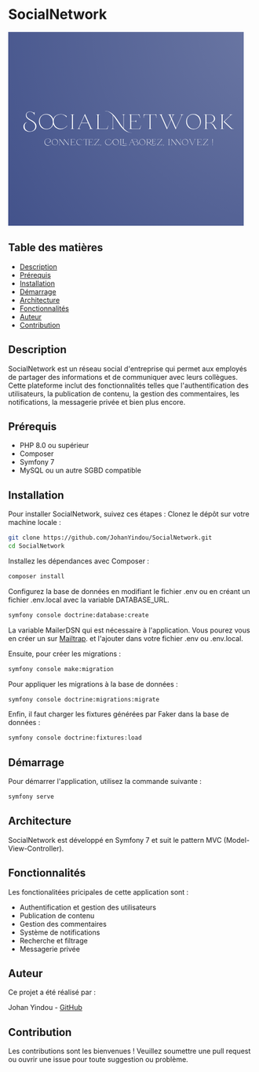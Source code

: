 # SocialNetwork

![SocialNetwork](/public/uploads/medias/Logo_SocialNetwork.png)

## Table des matières

  - [Description](#description)
  - [Prérequis](#prérequis)
  - [Installation](#installation)
  - [Démarrage](#démarrage)
  - [Architecture](#architecture)
  - [Fonctionnalités](#fonctionnalités)
  - [Auteur](#auteur)
  - [Contribution](#contribution)

## Description

SocialNetwork est un réseau social d'entreprise qui permet aux employés de partager des informations et de communiquer avec leurs collègues. Cette plateforme inclut des fonctionnalités telles que l'authentification des utilisateurs, la publication de contenu, la gestion des commentaires, les notifications, la messagerie privée et bien plus encore.

## Prérequis

- PHP 8.0 ou supérieur
- Composer
- Symfony 7
- MySQL ou un autre SGBD compatible

## Installation

Pour installer SocialNetwork, suivez ces étapes :
Clonez le dépôt sur votre machine locale :

```bash
git clone https://github.com/JohanYindou/SocialNetwork.git
cd SocialNetwork
```

Installez les dépendances avec Composer :

```bash
composer install
```

Configurez la base de données en modifiant le fichier .env ou en créant un fichier .env.local avec la variable DATABASE_URL.

```bash
symfony console doctrine:database:create
```

La variable MailerDSN qui est nécessaire à l'application.
Vous pourez vous en créer un sur [Mailtrap](mailtrap.io).
et l'ajouter dans votre fichier .env ou .env.local.

Ensuite, pour créer les migrations :

```bash
symfony console make:migration
```

Pour appliquer les migrations à la base de données :

```bash
symfony console doctrine:migrations:migrate
```

Enfin, il faut charger les fixtures générées par Faker dans la base de données :

```bash
symfony console doctrine:fixtures:load
```

## Démarrage

Pour démarrer l'application, utilisez la commande suivante :

```bash
symfony serve
```

## Architecture

SocialNetwork est développé en Symfony 7 et suit le pattern MVC (Model-View-Controller).

## Fonctionnalités

Les fonctionalitées pricipales de cette application sont :

- Authentification et gestion des utilisateurs
- Publication de contenu
- Gestion des commentaires
- Système de notifications
- Recherche et filtrage
- Messagerie privée

## Auteur

Ce projet a été réalisé par :

Johan Yindou - [GitHub](https://github.com/JohanYindou)

## Contribution

Les contributions sont les bienvenues ! Veuillez soumettre une pull request ou ouvrir une issue pour toute suggestion ou problème.
